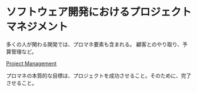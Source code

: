 # ソフトウェア開発におけるプロジェクトマネジメント

多くの人が関わる開発では、プロマネ要素も含まれる。
顧客とのやり取り、予算管理など。

[Project Management](/docs/project/management/README.md)

プロマネの本質的な目標は、プロジェクトを成功させること。そのために、完了させること。
